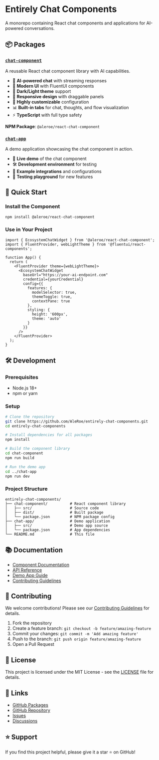 # Entirely Chat Components

A monorepo containing React chat components and applications for AI-powered conversations.

## 📦 Packages

### [`chat-component`](./chat-component)
A reusable React chat component library with AI capabilities.

- 🤖 **AI-powered chat** with streaming responses
- 🎨 **Modern UI** with FluentUI components  
- 🌙 **Dark/Light theme** support
- 📱 **Responsive design** with draggable panels
- 🔧 **Highly customizable** configuration
- 📊 **Built-in tabs** for chat, thoughts, and flow visualization
- ⚡ **TypeScript** with full type safety

**NPM Package**: `@aleroe/react-chat-component`

### [`chat-app`](./chat-app)
A demo application showcasing the chat component in action.

- 🚀 **Live demo** of the chat component
- 🛠️ **Development environment** for testing
- 📱 **Example integrations** and configurations
- 🎯 **Testing playground** for new features

## 🚀 Quick Start

### Install the Component
```bash
npm install @aleroe/react-chat-component
```

### Use in Your Project
```tsx
import { EcosystemChatWidget } from '@aleroe/react-chat-component';
import { FluentProvider, webLightTheme } from '@fluentui/react-components';

function App() {
  return (
    <FluentProvider theme={webLightTheme}>
      <EcosystemChatWidget
        baseUrl="https://your-ai-endpoint.com"
        credential={yourCredential}
        config={{
          features: {
            modelSelector: true,
            themeToggle: true,
            contextPane: true
          },
          styling: {
            height: '600px',
            theme: 'auto'
          }
        }}
      />
    </FluentProvider>
  );
}
```

## 🛠️ Development

### Prerequisites
- Node.js 18+
- npm or yarn

### Setup
```bash
# Clone the repository
git clone https://github.com/AleRoe/entirely-chat-components.git
cd entirely-chat-components

# Install dependencies for all packages
npm install

# Build the component library
cd chat-component
npm run build

# Run the demo app
cd ../chat-app
npm run dev
```

### Project Structure
```
entirely-chat-components/
├── chat-component/          # React component library
│   ├── src/                 # Source code
│   ├── dist/                # Built package
│   └── package.json         # NPM package config
├── chat-app/                # Demo application
│   ├── src/                 # Demo app source
│   └── package.json         # App dependencies
└── README.md                # This file
```

## 📚 Documentation

- [Component Documentation](./chat-component/README.md)
- [API Reference](./chat-component/README.md#configuration)
- [Demo App Guide](./chat-app/README.md)
- [Contributing Guidelines](./CONTRIBUTING.md)

## 🤝 Contributing

We welcome contributions! Please see our [Contributing Guidelines](./CONTRIBUTING.md) for details.

1. Fork the repository
2. Create a feature branch: `git checkout -b feature/amazing-feature`
3. Commit your changes: `git commit -m 'Add amazing feature'`
4. Push to the branch: `git push origin feature/amazing-feature`
5. Open a Pull Request

## 📄 License

This project is licensed under the MIT License - see the [LICENSE](./LICENSE) file for details.

## 🔗 Links

- [GitHub Packages](https://github.com/AleRoe/entirely-chat-components/packages)
- [GitHub Repository](https://github.com/AleRoe/entirely-chat-components)
- [Issues](https://github.com/AleRoe/entirely-chat-components/issues)
- [Discussions](https://github.com/AleRoe/entirely-chat-components/discussions)

## ⭐ Support

If you find this project helpful, please give it a star ⭐ on GitHub!
